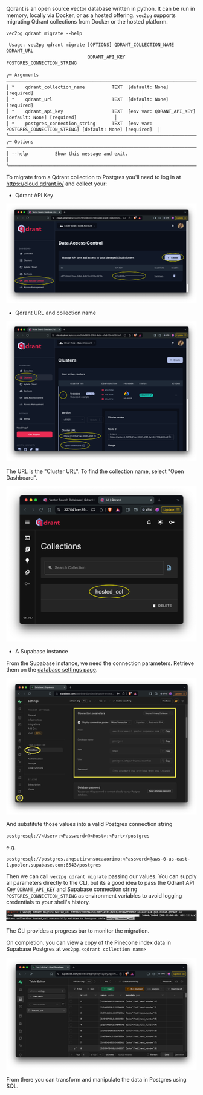 Qdrant is an open source vector database written in python. It can be run in memory, locally via Docker, or as a hosted offering. `vec2pg` supports migrating Qdrant collections from Docker or the hosted platform.

```
vec2pg qdrant migrate --help
```

```
 Usage: vec2pg qdrant migrate [OPTIONS] QDRANT_COLLECTION_NAME QDRANT_URL
                              QDRANT_API_KEY POSTGRES_CONNECTION_STRING 

╭─ Arguments ──────────────────────────────────────────────────────────────────────────────────────────────────╮
│ *    qdrant_collection_name          TEXT  [default: None] [required]                                        │
│ *    qdrant_url                      TEXT  [default: None] [required]                                        │
│ *    qdrant_api_key                  TEXT  [env var: QDRANT_API_KEY] [default: None] [required]              │
│ *    postgres_connection_string      TEXT  [env var: POSTGRES_CONNECTION_STRING] [default: None] [required]  │
╰──────────────────────────────────────────────────────────────────────────────────────────────────────────────╯
╭─ Options ────────────────────────────────────────────────────────────────────────────────────────────────────╮
│ --help          Show this message and exit.                                                                  │
╰──────────────────────────────────────────────────────────────────────────────────────────────────────────────╯
```

To migrate from a Qdrant collection to Postgres you'll need to log in at https://cloud.qdrant.io/ and collect your:  

- Qdrant API Key

![Qdrant api key](./assets/qdrant_api_key.png)

- Qdrant URL and collection name

![Qdrant cluster url](./assets/qdrant_nav_dashboard.png)

The URL is the "Cluster URL". To find the collection name, select "Open Dashboard".

![Qdrant collection name](./assets/qdrant_collection_name.png)

- A Supabase instance

From the Supabase instance, we need the connection parameters. Retrieve them on the [database settings page](https://supabase.com/dashboard/project/_/settings/database).


![supabase connection parameters](./assets/supabase_connection_params.png)

And substitute those values into a valid Postgres connection string
```
postgresql://<User>:<Password>@<Host>:<Port>/postgres
```
e.g.
```
postgresql://postgres.ahqsutirwnsocaaorimo:<Password>@aws-0-us-east-1.pooler.supabase.com:6543/postgres
```

Then we can call `vec2pg qdrant migrate` passing our values. You can supply all parameters directly to the CLI, but its a good idea to pass the Qdrant API Key `QDRANT_API_KEY` and Supabase connection string `POSTGRES_CONNECTION_STRING` as environment variables to avoid logging credentials to your shell's history.

![sample output](./assets/qdrant_to_supabase_output.png)

The CLI provides a progress bar to monitor the migration.

On completion, you can view a copy of the Pinecone index data in Supabase Postgres at `vec2pg.<qdrant collection name>`

![view results](./assets/qdrant_view_results.png)

From there you can transform and manipulate the data in Postgres using SQL.


